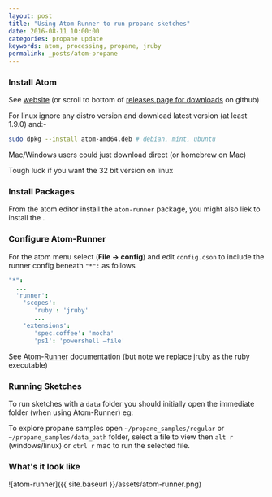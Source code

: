 ```yaml
---
layout: post
title: "Using Atom-Runner to run propane sketches"
date: 2016-08-11 10:00:00
categories: propane update
keywords: atom, processing, propane, jruby
permalink: _posts/atom-propane
---
```


### Install Atom ###

See [website][atom] (or scroll to bottom of [releases page for downloads][releases] on github)

For linux ignore any distro version and download latest version (at least 1.9.0) and:-

```bash
sudo dpkg --install atom-amd64.deb # debian, mint, ubuntu
```

Mac/Windows users could just download direct (or homebrew on Mac)

Tough luck if you want the 32 bit version on linux

### Install Packages ###

From the atom editor install the `atom-runner` package, you might also liek to install the .

### Configure Atom-Runner ###

For the atom menu select (**File -> config**) and edit `config.cson` to include the runner config beneath `"*":` as follows

```cson
"*":
  ...
  'runner':
    'scopes':
       'ruby': 'jruby'
       ...
    'extensions':
       'spec.coffee': 'mocha'
       'ps1': 'powershell –file'
```

See [Atom-Runner][runner] documentation (but note we replace jruby as the ruby executable)

### Running Sketches ###

To run sketches with a `data` folder you should initially open the immediate folder (when using Atom-Runner) eg:

To explore propane samples open `~/propane_samples/regular` or `~/propane_samples/data_path` folder, select a file to view then `alt r` (windows/linux) or `ctrl r` mac to run the selected file.

### What's it look like ###

![atom-runner]({{ site.baseurl }}/assets/atom-runner.png)

[runner]:https://github.com/lsegal/atom-runner
[atom]:https://atom.io/
[releases]:https://github.com/atom/atom/releases/tag/v1.9.0
[jedit]:https://ruby-processing.github.io/JRubyArt/editors
[vim]:https://ruby-processing.github.io/JRubyArt/editors
